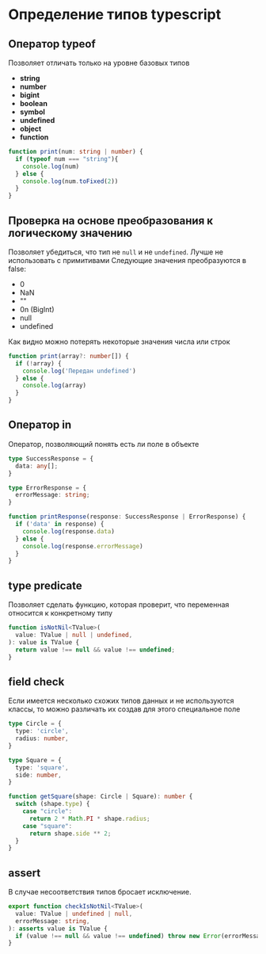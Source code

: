 # Определение типов typescript

## Оператор typeof
Позволяет отличать только на уровне базовых типов
- **string**
- **number**
- **bigint**
- **boolean**
- **symbol**
- **undefined**
- **object**
- **function**
```typescript
function print(num: string | number) {
  if (typeof num === "string"){
    console.log(num)
  } else {
    console.log(num.toFixed(2))
  }
}
```
## Проверка на основе преобразования к логическому значению
Позволяет убедиться, что тип не `null` и не `undefined`.
Лучше не использовать с примитивами
Следующие значения преобразуются в false:
- 0
- NaN
- "" 
- 0n (BigInt)
- null
- undefined

Как видно можно потерять некоторые значения числа или строк
```typescript
function print(array?: number[]) {
  if (!array) {
    console.log('Передан undefined')
  } else {
    console.log(array)
  }
}
```
## Оператор in
Оператор, позволяющий понять есть ли поле в объекте
```typescript
type SuccessResponse = {
  data: any[];
}

type ErrorResponse = {
  errorMessage: string;
}

function printResponse(response: SuccessResponse | ErrorResponse) {
  if ('data' in response) {
    console.log(response.data)
  } else {
    console.log(response.errorMessage)
  }
}
```
## type predicate
Позволяет сделать функцию, которая проверит, что переменная относится к конкретному типу
```typescript
function isNotNil<TValue>(
  value: TValue | null | undefined,
): value is TValue {
  return value !== null && value !== undefined;
}
```
## field check
Если имеется несколько схожих типов данных и не используются классы, то можно различать их создав для этого специальное поле
```typescript
type Circle = {
  type: 'circle',
  radius: number,
}

type Square = {
  type: 'square',
  side: number,
}

function getSquare(shape: Circle | Square): number {
  switch (shape.type) {
    case "circle":
      return 2 * Math.PI * shape.radius;
    case "square":
      return shape.side ** 2;
  }
}
```
## assert
В случае несоответствия типов бросает исключение.
```typescript
export function checkIsNotNil<TValue>(
  value: TValue | undefined | null,
  errorMessage: string,
): asserts value is TValue {
  if (value !== null && value !== undefined) throw new Error(errorMessage);
}
```